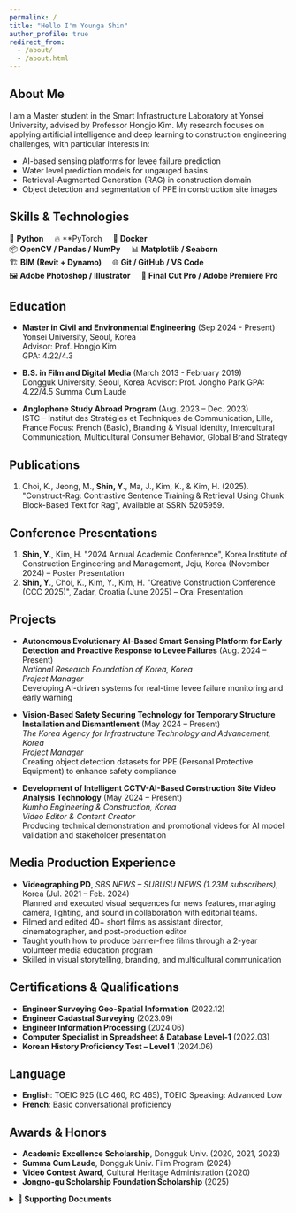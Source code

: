 ```yaml
---
permalink: /
title: "Hello I'm Younga Shin"
author_profile: true
redirect_from: 
  - /about/
  - /about.html
---
```



## About Me

I am a Master student in the Smart Infrastructure Laboratory at Yonsei University, advised by Professor Hongjo Kim. My research focuses on applying artificial intelligence and deep learning to construction engineering challenges, with particular interests in:

- AI-based sensing platforms for levee failure prediction  
- Water level prediction models for ungauged basins
- Retrieval-Augmented Generation (RAG) in construction domain  
- Object detection and segmentation of PPE in construction site images

## Skills & Technologies

🐍 **Python** &nbsp;&nbsp;&nbsp; 🔥 **PyTorch &nbsp;&nbsp;&nbsp; 🐳 **Docker**  
📦 **OpenCV / Pandas / NumPy** &nbsp;&nbsp;&nbsp; 📊 **Matplotlib / Seaborn**  
🏗️ **BIM (Revit + Dynamo)** &nbsp;&nbsp;&nbsp; 🌐 **Git / GitHub / VS Code**  
🖼️ **Adobe Photoshop /  Illustrator** &nbsp;&nbsp;&nbsp; 🎥 **Final Cut Pro / Adobe Premiere Pro**   


## Education

- **Master in Civil and Environmental Engineering** (Sep 2024 - Present)  
  Yonsei University, Seoul, Korea  
  Advisor: Prof. Hongjo Kim  
  GPA: 4.22/4.3

- **B.S. in Film and Digital Media** (March 2013 - February 2019)  
  Dongguk University, Seoul, Korea
  Advisor: Prof. Jongho Park
  GPA: 4.22/4.5
  Summa Cum Laude

- **Anglophone Study Abroad Program** (Aug. 2023 – Dec. 2023)  
  ISTC – Institut des Stratégies et Techniques de Communication, Lille, France
  Focus: French (Basic), Branding & Visual Identity, Intercultural Communication, Multicultural Consumer Behavior, Global Brand Strategy

## Publications

1. Choi, K., Jeong, M., **Shin, Y**., Ma, J., Kim, K., & Kim, H. (2025). "Construct-Rag: Contrastive Sentence Training & Retrieval Using Chunk Block-Based Text for Rag", Available at SSRN 5205959.

## Conference Presentations

1. **Shin, Y**., Kim, H. "2024 Annual Academic Conference", Korea Institute of Construction Engineering and Management, Jeju, Korea (November 2024) – Poster Presentation
2. **Shin, Y**., Choi, K., Kim, Y., Kim, H. "Creative Construction Conference (CCC 2025)", Zadar, Croatia (June 2025) – Oral Presentation


## Projects

- **Autonomous Evolutionary AI-Based Smart Sensing Platform for Early Detection and Proactive Response to Levee Failures** (Aug. 2024 – Present)  
  *National Research Foundation of Korea, Korea*  
  *Project Manager*  
  Developing AI-driven systems for real-time levee failure monitoring and early warning

- **Vision-Based Safety Securing Technology for Temporary Structure Installation and Dismantlement** (May 2024 – Present)  
  *The Korea Agency for Infrastructure Technology and Advancement, Korea*  
  *Project Manager*  
  Creating object detection datasets for PPE (Personal Protective Equipment) to enhance safety compliance

- **Development of Intelligent CCTV-AI-Based Construction Site Video Analysis Technology** (May 2024 – Present)  
  *Kumho Engineering & Construction, Korea*  
  *Video Editor & Content Creator*  
  Producing technical demonstration and promotional videos for AI model validation and stakeholder presentation


## Media Production Experience

- **Videographing PD**, *SBS NEWS – SUBUSU NEWS (1.23M subscribers)*, Korea (Jul. 2021 – Feb. 2024)  
  Planned and executed visual sequences for news features, managing camera, lighting, and sound in collaboration with editorial teams.
- Filmed and edited 40+ short films as assistant director, cinematographer, and post-production editor
- Taught youth how to produce barrier-free films through a 2-year volunteer media education program
- Skilled in visual storytelling, branding, and multicultural communication


## Certifications & Qualifications

- **Engineer Surveying Geo-Spatial Information** (2022.12)
- **Engineer Cadastral Surveying** (2023.09)
- **Engineer Information Processing** (2024.06)
- **Computer Specialist in Spreadsheet & Database Level-1** (2022.03)
- **Korean History Proficiency Test – Level 1** (2024.06)


## Language

- **English**: TOEIC 925 (LC 460, RC 465), TOEIC Speaking: Advanced Low  
- **French**: Basic conversational proficiency

## Awards & Honors

- **Academic Excellence Scholarship**, Dongguk Univ. (2020, 2021, 2023)
- **Summa Cum Laude**, Dongguk Univ. Film Program (2024)
- **Video Contest Award**, Cultural Heritage Administration (2020)
- **Jongno-gu Scholarship Foundation Scholarship** (2025)


<details>
<summary><strong>📁 Supporting Documents</strong></summary>

<br>

### Academic Records
- [Bachelor’s Certificate of Graduation](/files/Bachelor’s%20Certificate%20of%20Graduation%20(학부%20졸업%20증명서).pdf)
- [Undergraduate Academic Transcript](/files/Undergraduate%20Academic%20Transcript%20(학부%20성적%20증명서).pdf)
- [Certificate of Undergraduate Achievement](/files/Certificate%20of%20Undergraduate%20Achievement%20(학부%20수상%20확인서).pdf)
- [Certificate of Undergraduate Scholarship Award](/files/Certificate%20of%20Undergraduate%20Scholarship%20Award%20(학부%20장학금%20수혜%20확인서).pdf)

### Certifications & Qualifications
- [Engineer Surveying Geo-Spatial Information](/files/Engineer%20Surveying%20Geo-Spatial%20Information%20(측량및지형공간정보기사).pdf)
- [Engineer Cadastral Surveying](/files/Engineer%20Cadastral%20Surveying%20(지적기사).pdf)
- [Computer Specialist in Spreadsheet & Database Level-1](/files/Computer%20Specialist%20in%20Spreadsheet%20&%20Database%20Level-1%20(컴퓨터활용능력%201급).pdf)
- [Korean History Proficiency Test – Level 1](/files/Korean%20History%20Proficiency%20Test%20-%20Level%201%20(한국사능력검정시험%201급).pdf)

### Language
- [TOEIC Official Score Certificate](/files/TOEIC%20Official%20Score%20Certificate%20(토익%20공식%20성적표).pdf)
- [TOEIC Speaking Official Score Certificate](/files/TOEIC%20Speaking%20Test%20Official%20Score%20Certificate%20(토익%20스피킹%20성적표).pdf)

</details>

